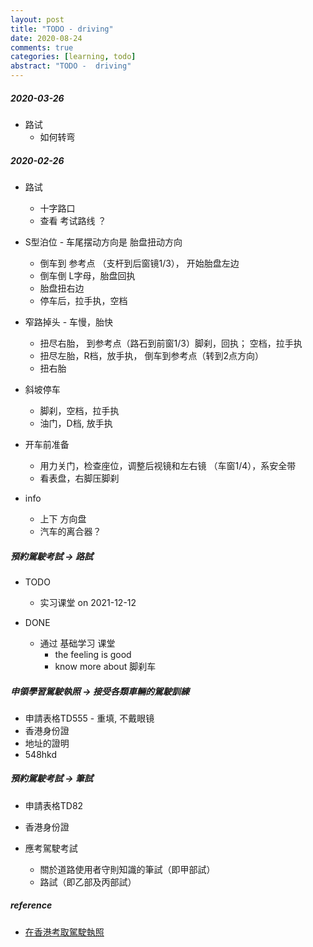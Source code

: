 ```yaml
---
layout: post
title: "TODO - driving"
date: 2020-08-24
comments: true
categories: [learning, todo]
abstract: "TODO -  driving"
---
```


##### 2020-03-26  
* 路试  
    - 如何转弯  

##### 2020-02-26  
* 路试  
    - 十字路口   
    - 查看 考试路线 ？  

* S型泊位 - 车尾摆动方向是 胎盘扭动方向  
    - 倒车到 参考点 （支杆到后窗镜1/3）， 开始胎盘左边
    - 倒车倒 L字母，胎盘回执  
    - 胎盘扭右边
    - 停车后，拉手执，空档  

* 窄路掉头 - 车慢，胎快  
    - 扭尽右胎， 到参考点（路石到前窗1/3）脚刹，回执； 空档，拉手执  
    - 扭尽左胎，R档，放手执， 倒车到参考点（转到2点方向） 
    - 扭右胎

* 斜坡停车  
    - 脚刹，空档，拉手执  
    - 油门，D档, 放手执  


* 开车前准备 
    - 用力关门，检查座位，调整后视镜和左右镜 （车窗1/4），系安全带  
    - 看表盘，右脚压脚刹  

* info 
    - 上下 方向盘  
    - 汽车的离合器？  

##### 預約駕駛考試  -> 路試 
* TODO 
    - 实习课堂 on 2021-12-12    

* DONE  
    - 通过 基础学习 课堂 
        + the feeling is good  
        + know more about 脚刹车  

##### 申領學習駕駛執照  -> 接受各類車輛的駕駛訓練
* 申請表格TD555   - 重填, 不戴眼镜  
* 香港身份證  
* 地址的證明   
* 548hkd  


##### 預約駕駛考試  -> 筆試
* 申請表格TD82  
* 香港身份證  

* 應考駕駛考試  
    - 關於道路使用者守則知識的筆試（即甲部試）
    - 路試（即乙部及丙部試） 


##### reference
* [在香港考取駕駛執照](https://www.gov.hk/tc/residents/transport/drivinglicense/becomeadriver.htm)